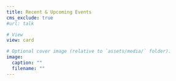 ```yaml
---
title: Recent & Upcoming Events
cms_exclude: true
#url: talk

# View
view: card

# Optional cover image (relative to `assets/media/` folder).
image:
  caption: ""
  filename: ""
---
```

